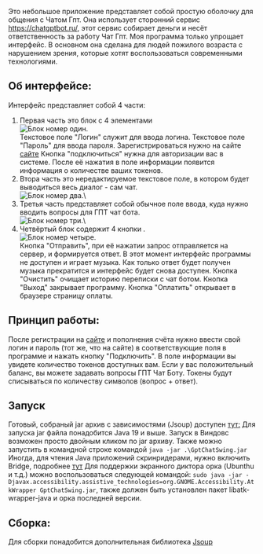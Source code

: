 Это небольшое приложение представляет собой простую оболочку для общения с Чатом Гпт. Она использует сторонний сервис https://chatgptbot.ru/, этот сервис собирает деньги и несёт ответственность за работу Чат Гпт. Моя программа только упрощает интерфейс. В основном она сделана для людей пожилого возраста с нарушением зрения, которые хотят воспользоваться современными технологиями.

## Об интерфейсе:
Интерфейс представляет собой 4 части:
1. Первая часть это блок с 4 элементами\
![Блок номер один](https://mygemorr.ru/pic/gptswing/1.png).\
Текстовое поле "Логин" служит для ввода логина.
Текстовое поле "Пароль" для ввода пароля.
Зарегистрироваться нужно на сайте [сайте](https://chatgptbot.ru/)
Кнопка "подключиться" нужна для авторизации вас в системе. После её нажатия в поле информации появится информация о количестве ваших токенов.
2. Втора часть это нередактируемое текстовое поле, в котором будет выводиться весь диалог - сам чат.\
![Блок номер два](https://mygemorr.ru/pic/gptswing/2.png).\
3. Третья часть представляет собой обычное поле ввода, куда нужно вводить вопросы для ГПТ чат бота.\
![Блок номер три](https://mygemorr.ru/pic/gptswing/3.png).\
4. Четвёртый блок содержит 4 кнопки .\
![Блок номер четыре](https://mygemorr.ru/pic/gptswing/4.png).\
Кнопка "Отправить", при её нажатии запрос отправляется на сервер, и формируется ответ. В этот момент интерфейс программы не доступен и играет музыка. Как только ответ будет получен музыка прекратится и интерфейс будет снова доступен.
Кнопка "Очистить" очищает историю переписки с чат ботом.
Кнопка "Выход" закрывает программу.
Кнопка "Оплатить" открывает в браузере страницу оплаты.

## Принцип работы:
После регистрации на [сайте](https://chatgptbot.ru/) и пополнения счёта нужно ввести свой логин и пароль (тот же, что на сайте) в соответствующие поля в программе и нажать кнопку "Подключить". В поле информации вы увидете количество токенов доступных вам. Если у вас положительный баланс, вы можете задавать вопросы ГПТ Чат Боту. Токены будут списываться по количеству символов (вопрос + ответ).
## Запуск
Готовый, собраный jar архив с зависимостями (Jsoup) доступен [тут:](https://github.com/AlexanderPanshin/GptChatSwing/blob/master/out/artifacts/GptChatSwing_jar/GptChatSwing.jar)
Для запуска jar файла понадобится Java 19 и выше.
Запуск в Виндовс возможен просто двойным кликом по jar архиву.
Также можно запустить в командной строке командой
`java -jar .\GptChatSwing.jar`
Иногда, для чтения Java приложений скринридерами, нужно включить Bridge, подробнее [тут](https://docs.oracle.com/javase/8/docs/technotes/guides/access/enable_and_test.html)
Для поддержки экранного диктора орка (Ubunthu и т.д.) можно воспользоваться следующей командой:
`sudo java -jar -Djavax.accessibility.assistive_technologies=org.GNOME.Accessibility.AtkWrapper GptChatSwing.jar`,
также должен быть установлен пакет libatk-wrapper-java
и орка последней версии.

## Сборка:
Для сборки понадобится дополнительная библиотека [Jsoup](https://jsoup.org/)
